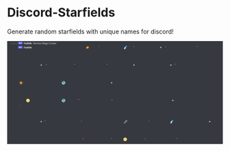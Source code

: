 # Discord-Starfields
Generate random starfields with unique names for discord!

![alt text](example.PNG "Starfield")
